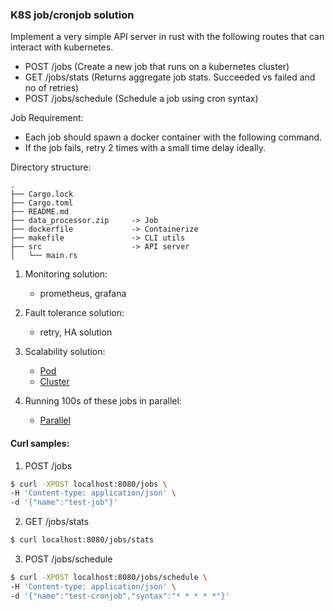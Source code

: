 ### K8S job/cronjob solution

Implement a very simple API server in rust with the following routes that can interact with kubernetes.

- POST /jobs (Create a new job that runs on a kubernetes cluster)
- GET /jobs/stats (Returns aggregate job stats. Succeeded vs failed and no of retries)
- POST /jobs/schedule (Schedule a job using cron syntax)

Job Requirement:

- Each job should spawn a docker container with the following command.
- If the job fails, retry 2 times with a small time delay ideally.

Directory structure:

```
.
├── Cargo.lock
├── Cargo.toml
├── README.md
├── data_processor.zip     -> Job
├── dockerfile             -> Containerize
├── makefile               -> CLI utils
├── src                    -> API server
│   └── main.rs
```

1. Monitoring solution:

    - prometheus, grafana

2. Fault tolerance solution:

    - retry, HA solution

3. Scalability solution:

    - [Pod](https://kubernetes.io/docs/tasks/run-application/horizontal-pod-autoscale/)
    - [Cluster](https://docs.aws.amazon.com/eks/latest/userguide/autoscaling.html)

4. Running 100s of these jobs in parallel:
    - [Parallel](https://kubernetes.io/docs/concepts/workloads/controllers/job/#parallel-jobs)

#### Curl samples:

1. POST /jobs

```bash
$ curl -XPOST localhost:8080/jobs \
-H 'Content-type: application/json' \
-d '{"name":"test-job"}'
```

2. GET /jobs/stats

```bash
$ curl localhost:8080/jobs/stats
```

3. POST /jobs/schedule

```bash
$ curl -XPOST localhost:8080/jobs/schedule \
-H 'Content-type: application/json' \
-d '{"name":"test-cronjob","syntax":"* * * * *"}'
```
